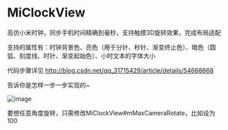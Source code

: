 # MiClockView

高仿小米时钟，同步手机时间精确到毫秒，支持触摸3D旋转效果，完成布局适配

支持的属性有：时钟背景色、亮色（用于分针、秒针、渐变终止色）、暗色（圆弧、刻度线、时针、渐变起始色）、小时文本的字体大小

代码步骤详见 http://blog.csdn.net/qq_31715429/article/details/54668668

告诉你是怎样一步一步实现的~

![image](https://github.com/MonkeyMushroom/MiClockView/raw/master/2.gif)



要想任意角度旋转，只需修改MiClockView#mMaxCameraRotate，比如设为100
